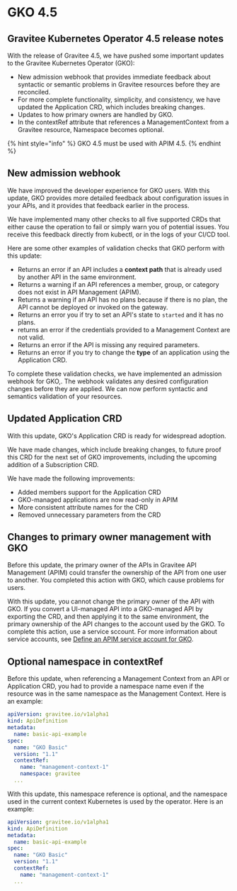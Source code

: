 # GKO 4.5

## Gravitee Kubernetes Operator 4.5 release notes

With the release of Gravitee 4.5, we have pushed some important updates to the Gravitee Kubernetes Operator (GKO):

* New admission webhook that provides immediate feedback about syntactic or semantic problems in Gravitee resources before they are reconciled.
* For more complete functionality, simplicity, and consistency, we have updated the Application CRD, which includes breaking changes.&#x20;
* Updates to how primary owners are handled by GKO.
* &#x20;In the contextRef attribute that references a ManagementContext from a Gravitee resource, Namespace becomes optional.

{% hint style="info" %}
GKO 4.5 must be used with APIM 4.5.
{% endhint %}

## New admission webhook

We have improved the developer experience for GKO users. With this update, GKO provides more detailed feedback about configuration issues in your APIs, and it provides that feedback earlier in the process.

We have implemented many other checks to all five supported CRDs that either cause the operation to fail or simply warn you of potential issues. You receive this feedback directly from kubectl, or in the logs of your CI/CD tool.&#x20;

Here are some other examples of validation checks that GKO perform with this update:

* Returns an error if an API includes a **context path** that is already used by another API in the same environment.
* Returns a warning if an API references a member, group, or category does not exist in API Management (APIM).
* Returns a warning if an API has no plans because if there is no plan, the API cannot be deployed or invoked on the gateway.
* Returns an error you if try to set an API's state to `started` and it has no plans.
* returns an error if the credentials provided to a Management Context are not valid.
* Returns an error if the API is missing any required parameters.
* Returns an error if you try to change the **type** of an application using the Application CRD.

To complete these validation checks, we have implemented an admission webhook for GKO,. The webhook validates any desired configuration changes before they are applied. We can now perform syntactic and semantics validation of your resources.

## Updated Application CRD

With this update, GKO's Application CRD is ready for widespread adoption.

We have made changes, which include breaking changes, to future proof this CRD for the next set of GKO improvements, including the upcoming addition of a Subscription CRD.&#x20;

We have made the following improvements:

* Added members support for the Application CRD
* GKO-managed applications are now read-only in APIM
* More consistent attribute names for the CRD
* Removed unnecessary parameters from the CRD

## Changes to primary owner management with GKO

Before this update, the primary owner of the APIs in Gravitee API Management (APIM) could transfer the ownership of the API from one user to another. You completed this action with GKO, which cause problems for users.

With this update, you cannot change the primary owner of the API with GKO. If you convert a UI-managed API into a GKO-managed API by exporting the CRD, and then applying it to the same environment, the primary ownership of the API changes to the account used by the GKO. To complete this action, use a service sccount. For more information about service accounts, see [Define an APIM service account for GKO](../../guides/define-an-apim-service-account-for-gko.md).

## Optional namespace in contextRef

Before this update, when referencing a Management Context from an API or Application CRD, you had to provide a namespace name even if the resource was in the same namespace as the Management Context. Here is an example:

```yaml
apiVersion: gravitee.io/v1alpha1
kind: ApiDefinition
metadata:
  name: basic-api-example
spec:
  name: "GKO Basic"
  version: "1.1"
  contextRef:
    name: "management-context-1"
    namespace: gravitee
  ...
```

With this update, this namespace reference is optional, and the namespace used in the current context Kubernetes is  used by the operator. Here is an example:

```yaml
apiVersion: gravitee.io/v1alpha1
kind: ApiDefinition
metadata:
  name: basic-api-example
spec:
  name: "GKO Basic"
  version: "1.1"
  contextRef:
    name: "management-context-1"
  ...
```

